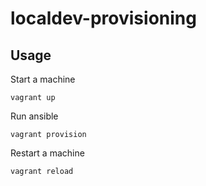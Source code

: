 # localdev-provisioning

## Usage

Start a machine

    vagrant up

Run ansible

    vagrant provision

Restart a machine

    vagrant reload

